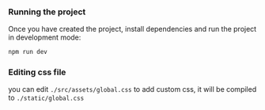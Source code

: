 ### Running the project

Once you have created the project, install dependencies and run the project in development mode:

```bash
npm run dev
```

### Editing css file

you can edit `./src/assets/global.css` to add custom css, it will be compiled to `./static/global.css`